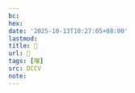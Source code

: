 ```yaml
---
bc:
hex:
date: '2025-10-13T10:27:05+08:00'
lastmod:
title: 􃫞
url: 􃫞
tags: [嚾]
src: DCCV
note:
---
```

